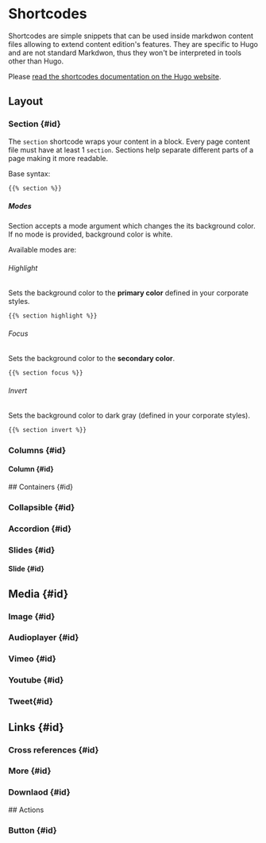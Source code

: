 # Shortcodes

Shortcodes are simple snippets that can be used inside markdwon content files allowing to extend content edition's features. They are specific to Hugo and are not standard Markdwon, thus they won't be interpreted in tools other than Hugo.

Please [read the shortcodes documentation on the Hugo website](https://gohugo.io/content-management/shortcodes/).

## Layout

### Section {#id}

The `section` shortcode wraps your content in a block. Every page content file must have at least 1 `section`. Sections help separate different parts of a page making it more readable.

Base syntax:

```md
{{% section %}}
```

##### Modes
Section accepts a mode argument which changes the its background color. If no mode is provided, background color is white.

Available modes are:

###### Highlight

Sets the background color to the **primary color** defined in your corporate styles.

```md
{{% section highlight %}}
```

###### Focus

Sets the background color to the **secondary color**.

```md
{{% section focus %}}
```

###### Invert

Sets the background color to dark gray (defined in your corporate styles).

```md
{{% section invert %}}
```

### Columns {#id}

#### Column {#id}


## Containers {#id}

### Collapsible {#id}

### Accordion {#id}

### Slides {#id}

#### Slide {#id}


## Media {#id}

### Image {#id}

### Audioplayer {#id}

### Vimeo {#id}

### Youtube {#id}

### Tweet{#id}

## Links {#id}

### Cross references {#id}
### More {#id}
### Downlaod {#id}


## Actions

### Button {#id}